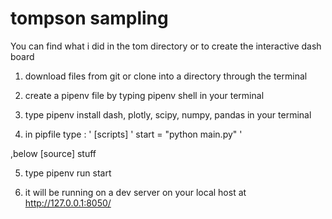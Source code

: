 # tompson sampling 


You can find what i did in the tom directory or to create the interactive dash board 


1) download files from git or clone into a directory through the terminal 

2) create a pipenv file by typing pipenv shell in your terminal 

3) type pipenv install dash, plotly, scipy, numpy, pandas in your terminal 

4) in pipfile type :
'
[scripts]
'
start = "python main.py"
'

,below [source] stuff 


5) type pipenv run start 

6) it will be running on a dev server on your local host at http://127.0.0.1:8050/

